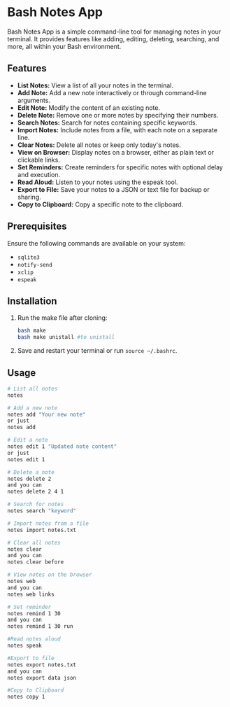 
# Bash Notes App

Bash Notes App is a simple command-line tool for managing notes in your terminal. It provides features like adding, editing, deleting, searching, and more, all within your Bash environment.

## Features

- **List Notes:** View a list of all your notes in the terminal.
- **Add Note:** Add a new note interactively or through command-line arguments.
- **Edit Note:** Modify the content of an existing note.
- **Delete Note:** Remove one or more notes by specifying their numbers.
- **Search Notes:** Search for notes containing specific keywords.
- **Import Notes:** Include notes from a file, with each note on a separate line.
- **Clear Notes:** Delete all notes or keep only today's notes.
- **View on Browser:** Display notes on a browser, either as plain text or clickable links.
- **Set Reminders:** Create reminders for specific notes with optional delay and execution.
- **Read Aloud:** Listen to your notes using the espeak tool.
- **Export to File:** Save your notes to a JSON or text file for backup or sharing.
- **Copy to Clipboard:** Copy a specific note to the clipboard.

## Prerequisites

Ensure the following commands are available on your system:
- `sqlite3`
- `notify-send`
- `xclip`
- `espeak`

## Installation

1. Run the make file after cloning:

    ```bash
    bash make
    bash make unistall #to unistall
    ```

2. Save and restart your terminal or run `source ~/.bashrc`.

## Usage

```bash
# List all notes
notes

# Add a new note
notes add "Your new note"
or just
notes add

# Edit a note
notes edit 1 "Updated note content"
or just
notes edit 1

# Delete a note
notes delete 2
and you can
notes delete 2 4 1

# Search for notes
notes search "keyword"

# Import notes from a file
notes import notes.txt

# Clear all notes
notes clear
and you can
notes clear before

# View notes on the browser
notes web
and you can
notes web links

# Set reminder
notes remind 1 30
and you can
notes remind 1 30 run

#Read notes aloud
notes speak

#Export to file
notes export notes.txt
and you can
notes export data json

#Copy to Clipboard
notes copy 1
